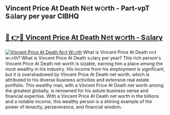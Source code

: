 ## Vincent Price At Death N𝚎t w𝚘rth - Part-vpT S𝚊lary per year CIBHQ

# <h2><a href="http://gc4ekpv.nevu.top/?p=Vincent+Price+At+Death">🔗 👉🔴 Vincent Price At Death N𝚎t w𝚘rth - S𝚊lary</a></h2>

[![Vincent Price At Death N𝚎t W𝚘rth](https://i.imgur.com/Oavwk0R.jpeg)](http://gc4ekpv.nevu.top/?p=Vincent+Price+At+Death)
What is Vincent Price At Death n𝚎t w𝚘rth? What is Vincent Price At Death s𝚊lary per year?
This rich person's Vincent Price At Death net worth is sizable, earning him a place among the most wealthy in his industry. His income from his employment is significant, but it is overshadowed by Vincent Price At Death net worth, which is attributed to his diverse business activities and extensive real estate portfolio. This wealthy man, with a Vincent Price At Death net worth among the greatest globally, is renowned for his astute business sense and financial expertise. With a Vincent Price At Death net worth in the billions and a notable income, this wealthy person is a shining example of the power of tenacity, perseverance, and financial wisdom.
